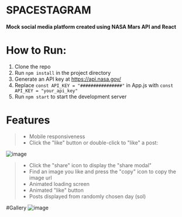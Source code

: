 # SPACESTAGRAM


#### Mock social media platform created using NASA Mars API and React


# How to Run:
1. Clone the repo
2. Run ```npm install``` in the project directory
3. Generate an API key at https://api.nasa.gov/
4. Replace ```const API_KEY = "################"``` in App.js with ```const API_KEY = "your_api_key"```
5. Run ```npm start``` to start the development server

# Features
> - Mobile responsiveness
> - Click the "like" button or double-click to "like" a post:

![image](https://user-images.githubusercontent.com/68773823/149471236-34205a8e-f87b-44ca-8a63-1860f916a719.png)
> - Click the "share" icon to display the "share modal"
> - Find an image you like and press the "copy" icon to copy the image url
> - Animated loading screen
> - Animated "like" button
> - Posts displayed from randomly chosen day (sol)


#Gallery
![image](https://user-images.githubusercontent.com/68773823/149471122-1c174ef0-2551-4d99-b4cd-a280b7225894.png)

